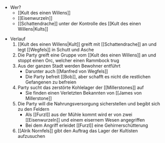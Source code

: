+ Wer?
	- [[Kult des einen Willens]] 
	- [[Eisenwurzeln]]
	- [[Schattendrache]] unter der Kontrolle des [[Kult des einen Willens|Kults]]
- Verlauf
	1. [[Kult des einen Willens|Kult]] greift mit [[Schattendrache]] an und legt [[Wegfels]] in Schutt und Asche
	2. Die Party greift eine Gruppe vom [[Kult des einen Willens]] an und stoppt einen Orc, welcher einen Rammbock trug 
	3. Aus der ganzen Stadt werden Bewohner entführt 
		+ Darunter auch [[Manfred von Wegfels]]
		+ Die Party befreit [[Bob]], aber schafft es nicht die restlichen Gefangenen zu befreien
	4. Party sucht das zerstörte Kohlelager der [[Millerstones]] auf 
		+ Sie finden einen Verletzten Bekannten von [[James von Millerstone]]
	5. Die Party will die Nahrungsversorgung sicherstellen und begibt sich zu den Feldern
		+ Als [[Furzl]] aus der Mühle kommt wird er von zwei [[Eisenwurzeln]] und einem eisernem Wesen angegriffen
		+ Bei dem Angriff erleidet [[Furzl]] eine Gehirnerschütterung
	6. [[Alrik Nornfels]] gibt den Auftrag  das Lager der Kultisten aufzusuchen